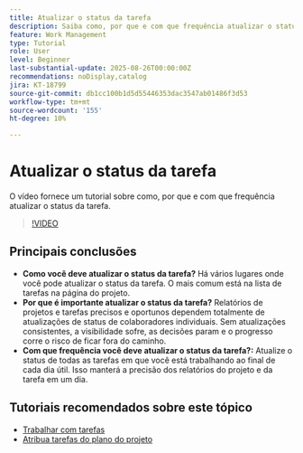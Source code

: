 ```yaml
---
title: Atualizar o status da tarefa
description: Saiba como, por que e com que frequência atualizar o status da tarefa.
feature: Work Management
type: Tutorial
role: User
level: Beginner
last-substantial-update: 2025-08-26T00:00:00Z
recommendations: noDisplay,catalog
jira: KT-18799
source-git-commit: db1cc100b1d5d55446353dac3547ab01486f3d53
workflow-type: tm+mt
source-wordcount: '155'
ht-degree: 10%

---
```


# Atualizar o status da tarefa

O vídeo fornece um tutorial sobre como, por que e com que frequência atualizar o status da tarefa.

>[!VIDEO](https://video.tv.adobe.com/v/3471167/?quality=12&learn=on&enablevpops)

## Principais conclusões

* **Como você deve atualizar o status da tarefa?** Há vários lugares onde você pode atualizar o status da tarefa. O mais comum está na lista de tarefas na página do projeto.
* **Por que é importante atualizar o status da tarefa?** Relatórios de projetos e tarefas precisos e oportunos dependem totalmente de atualizações de status de colaboradores individuais. Sem atualizações consistentes, a visibilidade sofre, as decisões param e o progresso corre o risco de ficar fora do caminho.
* **Com que frequência você deve atualizar o status da tarefa?:** Atualize o status de todas as tarefas em que você está trabalhando ao final de cada dia útil. Isso manterá a precisão dos relatórios do projeto e da tarefa em um dia.


## Tutoriais recomendados sobre este tópico

* [Trabalhar com tarefas](/help/manage-work/tasks/work-with-tasks.md)
* [Atribua tarefas do plano do projeto](/help/manage-work/tasks/assign-tasks-from-the-project-plan.md)
